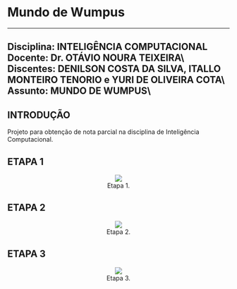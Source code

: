 # **Mundo de Wumpus**

---
**Disciplina:** INTELIGÊNCIA COMPUTACIONAL
**Docente:** Dr. OTÁVIO NOURA TEIXEIRA\\
**Discentes:** DENILSON COSTA DA SILVA, ITALLO MONTEIRO TENORIO e YURI DE OLIVEIRA COTA\\
**Assunto:** MUNDO DE WUMPUS\\
---

## **INTRODUÇÃO**
Projeto para obtenção de nota parcial na disciplina de Inteligência Computacional.

## **ETAPA 1**

<figure>
<center>
<img src='https://drive.google.com/uc?export=view&id=1lkwk72OaNdnkYdiHDC1K3PTNcsktZ-GC' />
<figcaption>Etapa 1.</figcaption></center>
</figure>

## **ETAPA 2**

<figure>
<center>
<img src='https://drive.google.com/uc?export=view&id=1EoFJfMuvUNYNsFybpXBKaqlrBpadyyxQ' />
<figcaption>Etapa 2.</figcaption></center>
</figure>

## **ETAPA 3**

<figure>
<center>
<img src='https://drive.google.com/uc?export=view&id=1ybYqtU11zi7dvnTamWZaMzvdA9hh9MWa' />
<figcaption>Etapa 3.</figcaption></center>
</figure>
